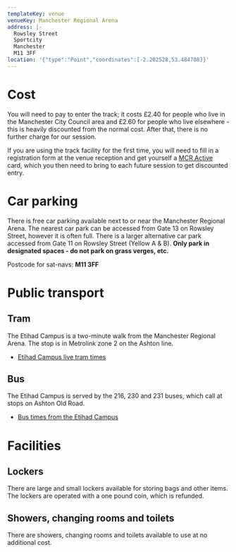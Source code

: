 ```yaml
---
templateKey: venue
venueKey: Manchester Regional Arena
address: |-
  Rowsley Street
  Sportcity
  Manchester
  M11 3FF
location: '{"type":"Point","coordinates":[-2.202528,53.484708]}'
---
```

# Cost

You will need to pay to enter the track; it costs £2.40 for people who live in 
the Manchester City Council area and £2.60 for people who live elsewhere - this 
is heavily discounted from the normal cost. After that, there is no further 
charge for our session.

If you are using the track facility for the first time, you will need to fill in
a registration form at the venue reception and get yourself a 
[MCR Active](https://mcractive.com) card, which you then need to bring to each 
future session to get discounted entry.

# Car parking

There is free car parking available next to or near the Manchester Regional 
Arena. The nearest car park can be accessed from Gate 13 on Rowsley Street, 
however it is often full. There is a larger alternative car park accessed from 
Gate 11 on Rowsley Street (Yellow A & B). **Only park in designated spaces - 
do not park on grass verges, etc.**

Postcode for sat-navs: **M11 3FF**

# Public transport

## Tram

The Etihad Campus is a two-minute walk from the Manchester Regional Arena. 
The stop is in Metrolink zone 2 on the Ashton line.

* [Etihad Campus live tram times](https://tfgm.com/public-transport/tram/stops/etihad-campus-tram)

## Bus

The Etihad Campus is served by the 216, 230 and 231 buses, which call at stops
on Ashton Old Road.

* [Bus times from the Etihad Campus](https://tfgm.com/public-transport/bus/stops/1800EB32531)

# Facilities

## Lockers

There are large and small lockers available for storing bags and other items.
The lockers are operated with a one pound coin, which is refunded.

## Showers, changing rooms and toilets

There are showers, changing rooms and toilets available to use at no additional
cost.
